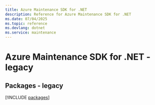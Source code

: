 ```yaml
---
title: Azure Maintenance SDK for .NET
description: Reference for Azure Maintenance SDK for .NET
ms.date: 07/04/2025
ms.topic: reference
ms.devlang: dotnet
ms.service: maintenance
---
```

# Azure Maintenance SDK for .NET - legacy
## Packages - legacy
[!INCLUDE [packages](maintenance-index.md)]